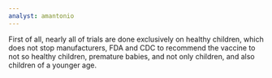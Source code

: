 ```yaml
---
analyst: amantonio
---
```


First of all, nearly all of trials are done exclusively on healthy children, which does not stop manufacturers, FDA and CDC to recommend the vaccine to not so healthy children, premature babies, and not only children, and also children of a younger age.
